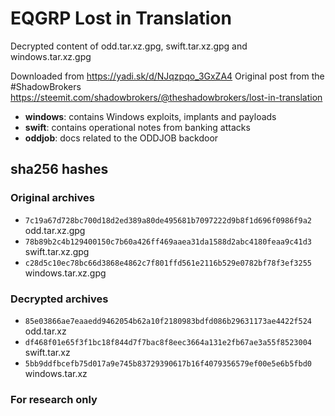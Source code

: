 # EQGRP Lost in Translation
Decrypted content of odd.tar.xz.gpg, swift.tar.xz.gpg and windows.tar.xz.gpg

Downloaded from https://yadi.sk/d/NJqzpqo_3GxZA4
Original post from the #ShadowBrokers https://steemit.com/shadowbrokers/@theshadowbrokers/lost-in-translation

- **windows**: contains Windows exploits, implants and payloads
- **swift**: contains operational notes from banking attacks
- **oddjob**: docs related to the ODDJOB backdoor 

## sha256 hashes
### Original archives
- `7c19a67d728bc700d18d2ed389a80de495681b7097222d9b8f1d696f0986f9a2` odd.tar.xz.gpg
- `78b89b2c4b129400150c7b60a426ff469aaea31da1588d2abc4180feaa9c41d3` swift.tar.xz.gpg
- `c28d5c10ec78bc66d3868e4862c7f801ffd561e2116b529e0782bf78f3ef3255` windows.tar.xz.gpg


### Decrypted archives
- `85e03866ae7eaaedd9462054b62a10f2180983bdfd086b29631173ae4422f524` odd.tar.xz
- `df468f01e65f3f1bc18f844d7f7bac8f8eec3664a131e2fb67ae3a55f8523004` swift.tar.xz
- `5bb9ddfbcefb75d017a9e745b83729390617b16f4079356579ef00e5e6b5fbd0` windows.tar.xz  

### For research only
